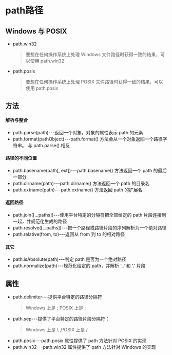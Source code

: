 # path路径

## Windows 与 POSIX
- path.win32
  > 要想在任何操作系统上处理 Windows 文件路径时获得一致的结果，可以使用 path.win32
- path.posix
  > 要想在任何操作系统上处理 POSIX 文件路径时获得一致的结果，可以使用 path.posix
  
  
## 方法
#### 解析与整合
- path.parse(path)---返回一个对象，对象的属性表示 path 的元素
- path.format(pathObject)---path.format() 方法会从一个对象返回一个路径字符串。 与 path.parse() 相反

#### 路径的不同位置
- path.basename(path[, ext])---path.basename() 方法返回一个 path 的最后一部分
- path.dirname(path)---path.dirname() 方法返回一个 path 的目录名
- path.extname(path)---path.extname() 方法返回 path 的扩展名

#### 返回路径
- path.join([...paths])---使用平台特定的分隔符把全部给定的 path 片段连接到一起，并规范化生成的路径
- path.resolve([...paths])---把一个路径或路径片段的序列解析为一个绝对路径
- path.relative(from, to)---返回从 from 到 to 的相对路径

#### 其它
- path.isAbsolute(path)---判定 path 是否为一个绝对路径
- path.normalize(path)---规范化给定的 path，并解析 '..' 和 '.' 片段

## 属性
- path.delimiter---提供平台特定的路径分隔符
  > Windows 上是 ; POSIX 上是 :
- path.sep---提供了平台特定的路径片段分隔符：
  > Windows 上是 \ ,POSIX 上是 /
- path.posix---path.posix 属性提供了 path 方法针对 POSIX 的实现
- path.win32---path.win32 属性提供了 path 方法针对 Windows 的实现
